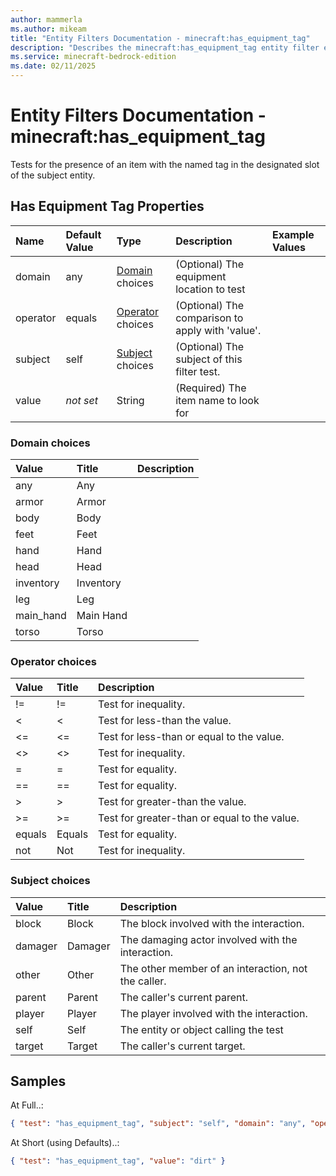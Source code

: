 ```yaml
---
author: mammerla
ms.author: mikeam
title: "Entity Filters Documentation - minecraft:has_equipment_tag"
description: "Describes the minecraft:has_equipment_tag entity filter element"
ms.service: minecraft-bedrock-edition
ms.date: 02/11/2025 
---
```


# Entity Filters Documentation - minecraft:has_equipment_tag

Tests for the presence of an item with the named tag in the designated slot of the subject entity.


## Has Equipment Tag Properties

|Name       |Default Value |Type |Description |Example Values |
|:----------|:-------------|:----|:-----------|:------------- |
| domain | any | [Domain](#domain-choices) choices | (Optional) The equipment location to test |  | 
| operator | equals | [Operator](#operator-choices) choices | (Optional) The comparison to apply with 'value'. |  | 
| subject | self | [Subject](#subject-choices) choices | (Optional) The subject of this filter test. |  | 
| value | *not set* | String | (Required) The item name to look for |  | 

### Domain choices

|Value       |Title |Description |
|:-----------|:-----|:-----------|
| any | Any | |
| armor | Armor | |
| body | Body | |
| feet | Feet | |
| hand | Hand | |
| head | Head | |
| inventory | Inventory | |
| leg | Leg | |
| main_hand | Main Hand | |
| torso | Torso | |

### Operator choices

|Value       |Title |Description |
|:-----------|:-----|:-----------|
| != | != | Test for inequality.|
| < | < | Test for less-than the value.|
| <= | <= | Test for less-than or equal to the value.|
| <> | <> | Test for inequality.|
| = | = | Test for equality.|
| == | == | Test for equality.|
| > | > | Test for greater-than the value.|
| >= | >= | Test for greater-than or equal to the value.|
| equals | Equals | Test for equality.|
| not | Not | Test for inequality.|

### Subject choices

|Value       |Title |Description |
|:-----------|:-----|:-----------|
| block | Block | The block involved with the interaction.|
| damager | Damager | The damaging actor involved with the interaction.|
| other | Other | The other member of an interaction, not the caller.|
| parent | Parent | The caller's current parent.|
| player | Player | The player involved with the interaction.|
| self | Self | The entity or object calling the test|
| target | Target | The caller's current target.|

## Samples

At Full..: 

```json
{ "test": "has_equipment_tag", "subject": "self", "domain": "any", "operator": "equals", "value": "dirt" }
```

At Short (using Defaults)..: 

```json
{ "test": "has_equipment_tag", "value": "dirt" }
```
